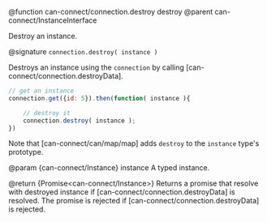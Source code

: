 @function can-connect/connection.destroy destroy
@parent can-connect/InstanceInterface

Destroy an instance.

@signature `connection.destroy( instance )`

Destroys an instance using the `connection` by calling
[can-connect/connection.destroyData].

```js
// get an instance
connection.get({id: 5}).then(function( instance ){

	// destroy it
	connection.destroy( instance );
})
```

Note that [can-connect/can/map/map] adds `destroy` to the `instance`
type's prototype.

@param {can-connect/Instance} instance A typed instance.

@return {Promise<can-connect/Instance>} Returns a promise that
resolve with destroyed instance if [can-connect/connection.destroyData] is resolved.  The promise is rejected if [can-connect/connection.destroyData] is rejected.
